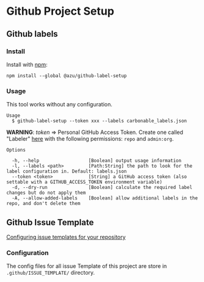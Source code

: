 # Github Project Setup

## Github labels
### Install

Install with [npm](https://www.npmjs.com/):

    npm install --global @azu/github-label-setup

### Usage

This tool works without any configuration.

    Usage
      $ github-label-setup --token xxx --labels carbonable_labels.json


**WARNING**: *token* => Personal GitHub Access Token. Create one called "Labeler" [here](https://github.com/settings/tokens) with the following permissions: `repo` and `admin:org`.

    Options

      -h, --help                  [Boolean] output usage information
      -l, --labels <path>         [Path:String] the path to look for the label configuration in. Default: labels.json
      --token <token>             [String] a GitHub access token (also settable with a GITHUB_ACCESS_TOKEN environment variable)
      -d, --dry-run               [Boolean] calculate the required label changes but do not apply them
      -A, --allow-added-labels    [Boolean] allow additional labels in the repo, and don't delete them

## Github Issue Template

[Configuring issue templates for your repository](https://docs.github.com/en/communities/using-templates-to-encourage-useful-issues-and-pull-requests/configuring-issue-templates-for-your-repository)


### Configuration

The config files for all issue Template of this project are store in `.github/ISSUE_TEMPLATE/` directory. 

